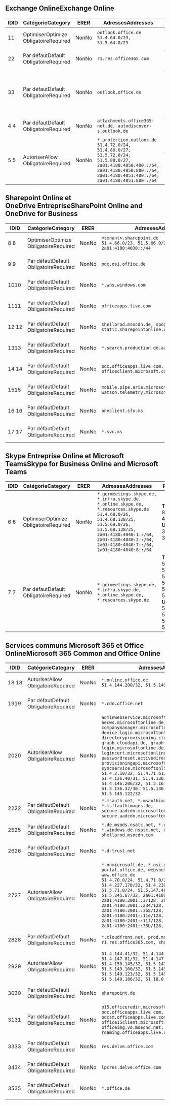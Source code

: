 <!--THIS FILE IS AUTOMATICALLY GENERATED. MANUAL CHANGES WILL BE OVERWRITTEN.-->
<!--Please contact the Office 365 Endpoints team with any questions.-->
<!--Germany endpoints version 2020120100-->
<!--File generated 2021-06-16 17:00:28.7402-->

## <a name="exchange-online"></a><span data-ttu-id="73929-101">Exchange Online</span><span class="sxs-lookup"><span data-stu-id="73929-101">Exchange Online</span></span>

<span data-ttu-id="73929-102">ID</span><span class="sxs-lookup"><span data-stu-id="73929-102">ID</span></span> | <span data-ttu-id="73929-103">Catégorie</span><span class="sxs-lookup"><span data-stu-id="73929-103">Category</span></span> | <span data-ttu-id="73929-104">ER</span><span class="sxs-lookup"><span data-stu-id="73929-104">ER</span></span> | <span data-ttu-id="73929-105">Adresses</span><span class="sxs-lookup"><span data-stu-id="73929-105">Addresses</span></span> | <span data-ttu-id="73929-106">Ports</span><span class="sxs-lookup"><span data-stu-id="73929-106">Ports</span></span>
-- | -------------------- | -- | ----------------------------------------------------------------------------------------------------------------------------------------------------------------------------------------- | -------------------------------
<span data-ttu-id="73929-107">1</span><span class="sxs-lookup"><span data-stu-id="73929-107">1</span></span> | <span data-ttu-id="73929-108">Optimiser</span><span class="sxs-lookup"><span data-stu-id="73929-108">Optimize</span></span><BR><span data-ttu-id="73929-109">Obligatoire</span><span class="sxs-lookup"><span data-stu-id="73929-109">Required</span></span> | <span data-ttu-id="73929-110">Non</span><span class="sxs-lookup"><span data-stu-id="73929-110">No</span></span> | `outlook.office.de`<BR>`51.4.64.0/23, 51.5.64.0/23` | <span data-ttu-id="73929-111">**TCP :** 443, 80</span><span class="sxs-lookup"><span data-stu-id="73929-111">**TCP:** 443, 80</span></span>
<span data-ttu-id="73929-112">2</span><span class="sxs-lookup"><span data-stu-id="73929-112">2</span></span> | <span data-ttu-id="73929-113">Par défaut</span><span class="sxs-lookup"><span data-stu-id="73929-113">Default</span></span><BR><span data-ttu-id="73929-114">Obligatoire</span><span class="sxs-lookup"><span data-stu-id="73929-114">Required</span></span> | <span data-ttu-id="73929-115">Non</span><span class="sxs-lookup"><span data-stu-id="73929-115">No</span></span> | `r1.res.office365.com` | <span data-ttu-id="73929-116">**TCP :** 443, 80</span><span class="sxs-lookup"><span data-stu-id="73929-116">**TCP:** 443, 80</span></span>
<span data-ttu-id="73929-117">3</span><span class="sxs-lookup"><span data-stu-id="73929-117">3</span></span> | <span data-ttu-id="73929-118">Par défaut</span><span class="sxs-lookup"><span data-stu-id="73929-118">Default</span></span><BR><span data-ttu-id="73929-119">Obligatoire</span><span class="sxs-lookup"><span data-stu-id="73929-119">Required</span></span> | <span data-ttu-id="73929-120">Non</span><span class="sxs-lookup"><span data-stu-id="73929-120">No</span></span> | `outlook.office.de` | <span data-ttu-id="73929-121">**TCP :** 143, 25, 587, 993, 995</span><span class="sxs-lookup"><span data-stu-id="73929-121">**TCP:** 143, 25, 587, 993, 995</span></span>
<span data-ttu-id="73929-122">4 </span><span class="sxs-lookup"><span data-stu-id="73929-122">4</span></span> | <span data-ttu-id="73929-123">Par défaut</span><span class="sxs-lookup"><span data-stu-id="73929-123">Default</span></span><BR><span data-ttu-id="73929-124">Obligatoire</span><span class="sxs-lookup"><span data-stu-id="73929-124">Required</span></span> | <span data-ttu-id="73929-125">Non</span><span class="sxs-lookup"><span data-stu-id="73929-125">No</span></span> | `attachments.office365-net.de, autodiscover-s.outlook.de` | <span data-ttu-id="73929-126">**TCP :** 443, 80</span><span class="sxs-lookup"><span data-stu-id="73929-126">**TCP:** 443, 80</span></span>
<span data-ttu-id="73929-127">5 </span><span class="sxs-lookup"><span data-stu-id="73929-127">5</span></span> | <span data-ttu-id="73929-128">Autoriser</span><span class="sxs-lookup"><span data-stu-id="73929-128">Allow</span></span><BR><span data-ttu-id="73929-129">Obligatoire</span><span class="sxs-lookup"><span data-stu-id="73929-129">Required</span></span> | <span data-ttu-id="73929-130">Non</span><span class="sxs-lookup"><span data-stu-id="73929-130">No</span></span> | `*.protection.outlook.de`<BR>`51.4.72.0/24, 51.4.80.0/27, 51.5.72.0/24, 51.5.80.0/27, 2a01:4180:4050:400::/64, 2a01:4180:4050:800::/64, 2a01:4180:4051:400::/64, 2a01:4180:4051:800::/64` | <span data-ttu-id="73929-131">**TCP :** 25, 443</span><span class="sxs-lookup"><span data-stu-id="73929-131">**TCP:** 25, 443</span></span>

## <a name="sharepoint-online-and-onedrive-for-business"></a><span data-ttu-id="73929-132">Sharepoint Online et OneDrive Entreprise</span><span class="sxs-lookup"><span data-stu-id="73929-132">SharePoint Online and OneDrive for Business</span></span>

<span data-ttu-id="73929-133">ID</span><span class="sxs-lookup"><span data-stu-id="73929-133">ID</span></span> | <span data-ttu-id="73929-134">Catégorie</span><span class="sxs-lookup"><span data-stu-id="73929-134">Category</span></span> | <span data-ttu-id="73929-135">ER</span><span class="sxs-lookup"><span data-stu-id="73929-135">ER</span></span> | <span data-ttu-id="73929-136">Adresses</span><span class="sxs-lookup"><span data-stu-id="73929-136">Addresses</span></span> | <span data-ttu-id="73929-137">Ports</span><span class="sxs-lookup"><span data-stu-id="73929-137">Ports</span></span>
-- | -------------------- | -- | ------------------------------------------------------------------------------ | ----------------
<span data-ttu-id="73929-138">8 </span><span class="sxs-lookup"><span data-stu-id="73929-138">8</span></span> | <span data-ttu-id="73929-139">Optimiser</span><span class="sxs-lookup"><span data-stu-id="73929-139">Optimize</span></span><BR><span data-ttu-id="73929-140">Obligatoire</span><span class="sxs-lookup"><span data-stu-id="73929-140">Required</span></span> | <span data-ttu-id="73929-141">Non</span><span class="sxs-lookup"><span data-stu-id="73929-141">No</span></span> | `<tenant>.sharepoint.de`<BR>`51.4.66.0/23, 51.5.66.0/23, 2a01:4180:4030::/44` | <span data-ttu-id="73929-142">**TCP :** 443, 80</span><span class="sxs-lookup"><span data-stu-id="73929-142">**TCP:** 443, 80</span></span>
<span data-ttu-id="73929-143">9 </span><span class="sxs-lookup"><span data-stu-id="73929-143">9</span></span> | <span data-ttu-id="73929-144">Par défaut</span><span class="sxs-lookup"><span data-stu-id="73929-144">Default</span></span><BR><span data-ttu-id="73929-145">Obligatoire</span><span class="sxs-lookup"><span data-stu-id="73929-145">Required</span></span> | <span data-ttu-id="73929-146">Non</span><span class="sxs-lookup"><span data-stu-id="73929-146">No</span></span> | `odc.osi.office.de` | <span data-ttu-id="73929-147">**TCP :** 443, 80</span><span class="sxs-lookup"><span data-stu-id="73929-147">**TCP:** 443, 80</span></span>
<span data-ttu-id="73929-148">10</span><span class="sxs-lookup"><span data-stu-id="73929-148">10</span></span> | <span data-ttu-id="73929-149">Par défaut</span><span class="sxs-lookup"><span data-stu-id="73929-149">Default</span></span><BR><span data-ttu-id="73929-150">Obligatoire</span><span class="sxs-lookup"><span data-stu-id="73929-150">Required</span></span> | <span data-ttu-id="73929-151">Non</span><span class="sxs-lookup"><span data-stu-id="73929-151">No</span></span> | `*.wns.windows.com` | <span data-ttu-id="73929-152">**TCP :** 443, 80</span><span class="sxs-lookup"><span data-stu-id="73929-152">**TCP:** 443, 80</span></span>
<span data-ttu-id="73929-153">11</span><span class="sxs-lookup"><span data-stu-id="73929-153">11</span></span> | <span data-ttu-id="73929-154">Par défaut</span><span class="sxs-lookup"><span data-stu-id="73929-154">Default</span></span><BR><span data-ttu-id="73929-155">Obligatoire</span><span class="sxs-lookup"><span data-stu-id="73929-155">Required</span></span> | <span data-ttu-id="73929-156">Non</span><span class="sxs-lookup"><span data-stu-id="73929-156">No</span></span> | `officeapps.live.com` | <span data-ttu-id="73929-157">**TCP :** 443, 80</span><span class="sxs-lookup"><span data-stu-id="73929-157">**TCP:** 443, 80</span></span>
<span data-ttu-id="73929-158">12 </span><span class="sxs-lookup"><span data-stu-id="73929-158">12</span></span> | <span data-ttu-id="73929-159">Par défaut</span><span class="sxs-lookup"><span data-stu-id="73929-159">Default</span></span><BR><span data-ttu-id="73929-160">Obligatoire</span><span class="sxs-lookup"><span data-stu-id="73929-160">Required</span></span> | <span data-ttu-id="73929-161">Non</span><span class="sxs-lookup"><span data-stu-id="73929-161">No</span></span> | `shellprod.msocdn.de, spoprod-a.akamaihd.net, static.sharepointonline.com` | <span data-ttu-id="73929-162">**TCP :** 443, 80</span><span class="sxs-lookup"><span data-stu-id="73929-162">**TCP:** 443, 80</span></span>
<span data-ttu-id="73929-163">13</span><span class="sxs-lookup"><span data-stu-id="73929-163">13</span></span> | <span data-ttu-id="73929-164">Par défaut</span><span class="sxs-lookup"><span data-stu-id="73929-164">Default</span></span><BR><span data-ttu-id="73929-165">Obligatoire</span><span class="sxs-lookup"><span data-stu-id="73929-165">Required</span></span> | <span data-ttu-id="73929-166">Non</span><span class="sxs-lookup"><span data-stu-id="73929-166">No</span></span> | `*.search.production.de.azuretrafficmanager.de` | <span data-ttu-id="73929-167">**TCP :** 443</span><span class="sxs-lookup"><span data-stu-id="73929-167">**TCP:** 443</span></span>
<span data-ttu-id="73929-168">14 </span><span class="sxs-lookup"><span data-stu-id="73929-168">14</span></span> | <span data-ttu-id="73929-169">Par défaut</span><span class="sxs-lookup"><span data-stu-id="73929-169">Default</span></span><BR><span data-ttu-id="73929-170">Obligatoire</span><span class="sxs-lookup"><span data-stu-id="73929-170">Required</span></span> | <span data-ttu-id="73929-171">Non</span><span class="sxs-lookup"><span data-stu-id="73929-171">No</span></span> | `odc.officeapps.live.com, officeclient.microsoft.com` | <span data-ttu-id="73929-172">**TCP :** 443, 80</span><span class="sxs-lookup"><span data-stu-id="73929-172">**TCP:** 443, 80</span></span>
<span data-ttu-id="73929-173">15</span><span class="sxs-lookup"><span data-stu-id="73929-173">15</span></span> | <span data-ttu-id="73929-174">Par défaut</span><span class="sxs-lookup"><span data-stu-id="73929-174">Default</span></span><BR><span data-ttu-id="73929-175">Obligatoire</span><span class="sxs-lookup"><span data-stu-id="73929-175">Required</span></span> | <span data-ttu-id="73929-176">Non</span><span class="sxs-lookup"><span data-stu-id="73929-176">No</span></span> | `mobile.pipe.aria.microsoft.com, ssw.live.com, watson.telemetry.microsoft.com` | <span data-ttu-id="73929-177">**TCP :** 443, 80</span><span class="sxs-lookup"><span data-stu-id="73929-177">**TCP:** 443, 80</span></span>
<span data-ttu-id="73929-178">16 </span><span class="sxs-lookup"><span data-stu-id="73929-178">16</span></span> | <span data-ttu-id="73929-179">Par défaut</span><span class="sxs-lookup"><span data-stu-id="73929-179">Default</span></span><BR><span data-ttu-id="73929-180">Obligatoire</span><span class="sxs-lookup"><span data-stu-id="73929-180">Required</span></span> | <span data-ttu-id="73929-181">Non</span><span class="sxs-lookup"><span data-stu-id="73929-181">No</span></span> | `oneclient.sfx.ms` | <span data-ttu-id="73929-182">**TCP :** 443, 80</span><span class="sxs-lookup"><span data-stu-id="73929-182">**TCP:** 443, 80</span></span>
<span data-ttu-id="73929-183">17 </span><span class="sxs-lookup"><span data-stu-id="73929-183">17</span></span> | <span data-ttu-id="73929-184">Par défaut</span><span class="sxs-lookup"><span data-stu-id="73929-184">Default</span></span><BR><span data-ttu-id="73929-185">Obligatoire</span><span class="sxs-lookup"><span data-stu-id="73929-185">Required</span></span> | <span data-ttu-id="73929-186">Non</span><span class="sxs-lookup"><span data-stu-id="73929-186">No</span></span> | `*.svc.ms` | <span data-ttu-id="73929-187">**TCP :** 443, 80</span><span class="sxs-lookup"><span data-stu-id="73929-187">**TCP:** 443, 80</span></span>

## <a name="skype-for-business-online-and-microsoft-teams"></a><span data-ttu-id="73929-188">Skype Entreprise Online et Microsoft Teams</span><span class="sxs-lookup"><span data-stu-id="73929-188">Skype for Business Online and Microsoft Teams</span></span>

<span data-ttu-id="73929-189">ID</span><span class="sxs-lookup"><span data-stu-id="73929-189">ID</span></span> | <span data-ttu-id="73929-190">Catégorie</span><span class="sxs-lookup"><span data-stu-id="73929-190">Category</span></span> | <span data-ttu-id="73929-191">ER</span><span class="sxs-lookup"><span data-stu-id="73929-191">ER</span></span> | <span data-ttu-id="73929-192">Adresses</span><span class="sxs-lookup"><span data-stu-id="73929-192">Addresses</span></span> | <span data-ttu-id="73929-193">Ports</span><span class="sxs-lookup"><span data-stu-id="73929-193">Ports</span></span>
-- | -------------------- | -- | ----------------------------------------------------------------------------------------------------------------------------------------------------------------------------------------------------------------------------------------------- | --------------------------------------------------
<span data-ttu-id="73929-194">6 </span><span class="sxs-lookup"><span data-stu-id="73929-194">6</span></span> | <span data-ttu-id="73929-195">Optimiser</span><span class="sxs-lookup"><span data-stu-id="73929-195">Optimize</span></span><BR><span data-ttu-id="73929-196">Obligatoire</span><span class="sxs-lookup"><span data-stu-id="73929-196">Required</span></span> | <span data-ttu-id="73929-197">Non</span><span class="sxs-lookup"><span data-stu-id="73929-197">No</span></span> | `*.germeetings.skype.de, *.infra.skype.de, *.online.skype.de, *.resources.skype.de`<BR>`51.4.68.0/26, 51.4.68.128/25, 51.5.69.0/26, 51.5.69.128/25, 2a01:4180:4040:1::/64, 2a01:4180:4040:2::/64, 2a01:4180:4040:7::/64, 2a01:4180:4040:8::/64` | <span data-ttu-id="73929-198">**TCP :** 443, 80</span><span class="sxs-lookup"><span data-stu-id="73929-198">**TCP:** 443, 80</span></span><BR><span data-ttu-id="73929-199">**UDP :** 3478</span><span class="sxs-lookup"><span data-stu-id="73929-199">**UDP:** 3478</span></span>
<span data-ttu-id="73929-200">7 </span><span class="sxs-lookup"><span data-stu-id="73929-200">7</span></span> | <span data-ttu-id="73929-201">Par défaut</span><span class="sxs-lookup"><span data-stu-id="73929-201">Default</span></span><BR><span data-ttu-id="73929-202">Obligatoire</span><span class="sxs-lookup"><span data-stu-id="73929-202">Required</span></span> | <span data-ttu-id="73929-203">Non</span><span class="sxs-lookup"><span data-stu-id="73929-203">No</span></span> | `*.germeetings.skype.de, *.infra.skype.de, *.online.skype.de, *.resources.skype.de` | <span data-ttu-id="73929-204">**TCP :** 5061, 50000-59999</span><span class="sxs-lookup"><span data-stu-id="73929-204">**TCP:** 5061, 50000-59999</span></span><BR><span data-ttu-id="73929-205">**UDP :** 50000-59999</span><span class="sxs-lookup"><span data-stu-id="73929-205">**UDP:** 50000-59999</span></span>

## <a name="microsoft-365-common-and-office-online"></a><span data-ttu-id="73929-206">Services communs Microsoft 365 et Office Online</span><span class="sxs-lookup"><span data-stu-id="73929-206">Microsoft 365 Common and Office Online</span></span>

<span data-ttu-id="73929-207">ID</span><span class="sxs-lookup"><span data-stu-id="73929-207">ID</span></span> | <span data-ttu-id="73929-208">Catégorie</span><span class="sxs-lookup"><span data-stu-id="73929-208">Category</span></span> | <span data-ttu-id="73929-209">ER</span><span class="sxs-lookup"><span data-stu-id="73929-209">ER</span></span> | <span data-ttu-id="73929-210">Adresses</span><span class="sxs-lookup"><span data-stu-id="73929-210">Addresses</span></span> | <span data-ttu-id="73929-211">Ports</span><span class="sxs-lookup"><span data-stu-id="73929-211">Ports</span></span>
-- | ------------------- | -- | -------------------------------------------------------------------------------------------------------------------------------------------------------------------------------------------------------------------------------------------------------------------------------------------------------------------------------------------------------------------------------------------------------------------------------------------------------------------------------------------------------------------------------------------------------------------------------------------------------------------------- | ----------------
<span data-ttu-id="73929-212">18 </span><span class="sxs-lookup"><span data-stu-id="73929-212">18</span></span> | <span data-ttu-id="73929-213">Autoriser</span><span class="sxs-lookup"><span data-stu-id="73929-213">Allow</span></span><BR><span data-ttu-id="73929-214">Obligatoire</span><span class="sxs-lookup"><span data-stu-id="73929-214">Required</span></span> | <span data-ttu-id="73929-215">Non</span><span class="sxs-lookup"><span data-stu-id="73929-215">No</span></span> | `*.online.office.de`<BR>`51.4.144.200/32, 51.5.149.3/32, 51.18.16.0/23` | <span data-ttu-id="73929-216">**TCP :** 443</span><span class="sxs-lookup"><span data-stu-id="73929-216">**TCP:** 443</span></span>
<span data-ttu-id="73929-217">19</span><span class="sxs-lookup"><span data-stu-id="73929-217">19</span></span> | <span data-ttu-id="73929-218">Par défaut</span><span class="sxs-lookup"><span data-stu-id="73929-218">Default</span></span><BR><span data-ttu-id="73929-219">Obligatoire</span><span class="sxs-lookup"><span data-stu-id="73929-219">Required</span></span> | <span data-ttu-id="73929-220">Non</span><span class="sxs-lookup"><span data-stu-id="73929-220">No</span></span> | `*.cdn.office.net` | <span data-ttu-id="73929-221">**TCP :** 443</span><span class="sxs-lookup"><span data-stu-id="73929-221">**TCP:** 443</span></span>
<span data-ttu-id="73929-222">20</span><span class="sxs-lookup"><span data-stu-id="73929-222">20</span></span> | <span data-ttu-id="73929-223">Autoriser</span><span class="sxs-lookup"><span data-stu-id="73929-223">Allow</span></span><BR><span data-ttu-id="73929-224">Obligatoire</span><span class="sxs-lookup"><span data-stu-id="73929-224">Required</span></span> | <span data-ttu-id="73929-225">Non</span><span class="sxs-lookup"><span data-stu-id="73929-225">No</span></span> | `adminwebservice.microsoftonline.de, becws.microsoftonline.de, companymanager.microsoftonline.de, device.login.microsoftonline.de, directoryprovisioning.cloudapi.de, graph.cloudapi.de, graph.microsoft.de, login.microsoftonline.de, logincert.microsoftonline.de, pas.cloudapi.de, passwordreset.activedirectory.microsoftazure.de, provisioningapi.microsoftonline.de, syncservice.microsoftonline.de`<BR>`51.4.2.10/32, 51.4.71.61/32, 51.4.136.38/31, 51.4.136.40/31, 51.4.136.42/32, 51.4.146.38/32, 51.4.146.206/32, 51.5.16.7/32, 51.5.71.22/32, 51.5.136.32/30, 51.5.136.36/32, 51.5.145.29/32, 51.5.145.122/32` | <span data-ttu-id="73929-226">**TCP :** 443, 80</span><span class="sxs-lookup"><span data-stu-id="73929-226">**TCP:** 443, 80</span></span>
<span data-ttu-id="73929-227">22</span><span class="sxs-lookup"><span data-stu-id="73929-227">22</span></span> | <span data-ttu-id="73929-228">Par défaut</span><span class="sxs-lookup"><span data-stu-id="73929-228">Default</span></span><BR><span data-ttu-id="73929-229">Obligatoire</span><span class="sxs-lookup"><span data-stu-id="73929-229">Required</span></span> | <span data-ttu-id="73929-230">Non</span><span class="sxs-lookup"><span data-stu-id="73929-230">No</span></span> | `*.msauth.net, *.msauthimages.de, *.msftauth.net, *.msftauthimages.de, secure.aadcdn.microsoftonline-p.com, secure.aadcdn.microsoftonline-p.de` | <span data-ttu-id="73929-231">**TCP :** 443, 80</span><span class="sxs-lookup"><span data-stu-id="73929-231">**TCP:** 443, 80</span></span>
<span data-ttu-id="73929-232">25</span><span class="sxs-lookup"><span data-stu-id="73929-232">25</span></span> | <span data-ttu-id="73929-233">Par défaut</span><span class="sxs-lookup"><span data-stu-id="73929-233">Default</span></span><BR><span data-ttu-id="73929-234">Obligatoire</span><span class="sxs-lookup"><span data-stu-id="73929-234">Required</span></span> | <span data-ttu-id="73929-235">Non</span><span class="sxs-lookup"><span data-stu-id="73929-235">No</span></span> | `*.de.msods.nsatc.net, *.office.de.akadns.net, *.windows.de.nsatc.net, officehome.msocdn.de, shellprod.msocdn.com` | <span data-ttu-id="73929-236">**TCP :** 443, 80</span><span class="sxs-lookup"><span data-stu-id="73929-236">**TCP:** 443, 80</span></span>
<span data-ttu-id="73929-237">26</span><span class="sxs-lookup"><span data-stu-id="73929-237">26</span></span> | <span data-ttu-id="73929-238">Par défaut</span><span class="sxs-lookup"><span data-stu-id="73929-238">Default</span></span><BR><span data-ttu-id="73929-239">Obligatoire</span><span class="sxs-lookup"><span data-stu-id="73929-239">Required</span></span> | <span data-ttu-id="73929-240">Non</span><span class="sxs-lookup"><span data-stu-id="73929-240">No</span></span> | `*.d-trust.net` | <span data-ttu-id="73929-241">**TCP :** 443, 80</span><span class="sxs-lookup"><span data-stu-id="73929-241">**TCP:** 443, 80</span></span>
<span data-ttu-id="73929-242">27</span><span class="sxs-lookup"><span data-stu-id="73929-242">27</span></span> | <span data-ttu-id="73929-243">Autoriser</span><span class="sxs-lookup"><span data-stu-id="73929-243">Allow</span></span><BR><span data-ttu-id="73929-244">Obligatoire</span><span class="sxs-lookup"><span data-stu-id="73929-244">Required</span></span> | <span data-ttu-id="73929-245">Non</span><span class="sxs-lookup"><span data-stu-id="73929-245">No</span></span> | `*.onmicrosoft.de, *.osi.office.de, office.de, portal.office.de, webshell.suite.office.de, www.office.de`<BR>`51.4.70.0/24, 51.4.71.0/24, 51.4.226.115/32, 51.4.227.178/32, 51.4.230.178/32, 51.5.70.0/24, 51.5.71.0/24, 51.5.147.48/32, 51.5.242.163/32, 51.5.245.67/32, 2a01:4180:2001::2/128, 2a01:4180:2001::3/128, 2a01:4180:2001::92/128, 2a01:4180:2001::234/128, 2a01:4180:2001::3b8/128, 2a01:4180:2401::5/128, 2a01:4180:2401::11e/128, 2a01:4180:2401::11f/128, 2a01:4180:2401::33b/128, 2a01:4180:2401::55b/128` | <span data-ttu-id="73929-246">**TCP :** 443, 80</span><span class="sxs-lookup"><span data-stu-id="73929-246">**TCP:** 443, 80</span></span>
<span data-ttu-id="73929-247">28</span><span class="sxs-lookup"><span data-stu-id="73929-247">28</span></span> | <span data-ttu-id="73929-248">Par défaut</span><span class="sxs-lookup"><span data-stu-id="73929-248">Default</span></span><BR><span data-ttu-id="73929-249">Obligatoire</span><span class="sxs-lookup"><span data-stu-id="73929-249">Required</span></span> | <span data-ttu-id="73929-250">Non</span><span class="sxs-lookup"><span data-stu-id="73929-250">No</span></span> | `*.cloudfront.net, prod.msocdn.de, r1.res.office365.com, shellprod.msocdn.de` | <span data-ttu-id="73929-251">**TCP :** 443, 80</span><span class="sxs-lookup"><span data-stu-id="73929-251">**TCP:** 443, 80</span></span>
<span data-ttu-id="73929-252">29</span><span class="sxs-lookup"><span data-stu-id="73929-252">29</span></span> | <span data-ttu-id="73929-253">Autoriser</span><span class="sxs-lookup"><span data-stu-id="73929-253">Allow</span></span><BR><span data-ttu-id="73929-254">Obligatoire</span><span class="sxs-lookup"><span data-stu-id="73929-254">Required</span></span> | <span data-ttu-id="73929-255">Non</span><span class="sxs-lookup"><span data-stu-id="73929-255">No</span></span> | `51.4.144.41/32, 51.4.144.174/32, 51.4.145.38/32, 51.4.147.81/32, 51.4.147.233/32, 51.4.148.12/32, 51.4.150.145/32, 51.5.147.242/32, 51.5.149.100/32, 51.5.149.119/32, 51.5.149.123/32, 51.5.149.180/32, 51.5.149.186/32, 51.18.0.0/21` | <span data-ttu-id="73929-256">**TCP :** 443, 80</span><span class="sxs-lookup"><span data-stu-id="73929-256">**TCP:** 443, 80</span></span>
<span data-ttu-id="73929-257">30</span><span class="sxs-lookup"><span data-stu-id="73929-257">30</span></span> | <span data-ttu-id="73929-258">Par défaut</span><span class="sxs-lookup"><span data-stu-id="73929-258">Default</span></span><BR><span data-ttu-id="73929-259">Obligatoire</span><span class="sxs-lookup"><span data-stu-id="73929-259">Required</span></span> | <span data-ttu-id="73929-260">Non</span><span class="sxs-lookup"><span data-stu-id="73929-260">No</span></span> | `sharepoint.de` | <span data-ttu-id="73929-261">**TCP :** 443, 80</span><span class="sxs-lookup"><span data-stu-id="73929-261">**TCP:** 443, 80</span></span>
<span data-ttu-id="73929-262">31</span><span class="sxs-lookup"><span data-stu-id="73929-262">31</span></span> | <span data-ttu-id="73929-263">Par défaut</span><span class="sxs-lookup"><span data-stu-id="73929-263">Default</span></span><BR><span data-ttu-id="73929-264">Obligatoire</span><span class="sxs-lookup"><span data-stu-id="73929-264">Required</span></span> | <span data-ttu-id="73929-265">Non</span><span class="sxs-lookup"><span data-stu-id="73929-265">No</span></span> | `o15.officeredir.microsoft.com, odc.officeapps.live.com, odcsm.officeapps.live.com, office.microsoft.com, office15client.microsoft.com, officeimg.vo.msecnd.net, roaming.officeapps.live.com` | <span data-ttu-id="73929-266">**TCP :** 443, 80</span><span class="sxs-lookup"><span data-stu-id="73929-266">**TCP:** 443, 80</span></span>
<span data-ttu-id="73929-267">33</span><span class="sxs-lookup"><span data-stu-id="73929-267">33</span></span> | <span data-ttu-id="73929-268">Par défaut</span><span class="sxs-lookup"><span data-stu-id="73929-268">Default</span></span><BR><span data-ttu-id="73929-269">Obligatoire</span><span class="sxs-lookup"><span data-stu-id="73929-269">Required</span></span> | <span data-ttu-id="73929-270">Non</span><span class="sxs-lookup"><span data-stu-id="73929-270">No</span></span> | `res.delve.office.com` | <span data-ttu-id="73929-271">**TCP :** 443</span><span class="sxs-lookup"><span data-stu-id="73929-271">**TCP:** 443</span></span>
<span data-ttu-id="73929-272">34</span><span class="sxs-lookup"><span data-stu-id="73929-272">34</span></span> | <span data-ttu-id="73929-273">Par défaut</span><span class="sxs-lookup"><span data-stu-id="73929-273">Default</span></span><BR><span data-ttu-id="73929-274">Obligatoire</span><span class="sxs-lookup"><span data-stu-id="73929-274">Required</span></span> | <span data-ttu-id="73929-275">Non</span><span class="sxs-lookup"><span data-stu-id="73929-275">No</span></span> | `lpcres.delve.office.com` | <span data-ttu-id="73929-276">**TCP :** 443</span><span class="sxs-lookup"><span data-stu-id="73929-276">**TCP:** 443</span></span>
<span data-ttu-id="73929-277">35</span><span class="sxs-lookup"><span data-stu-id="73929-277">35</span></span> | <span data-ttu-id="73929-278">Par défaut</span><span class="sxs-lookup"><span data-stu-id="73929-278">Default</span></span><BR><span data-ttu-id="73929-279">Obligatoire</span><span class="sxs-lookup"><span data-stu-id="73929-279">Required</span></span> | <span data-ttu-id="73929-280">Non</span><span class="sxs-lookup"><span data-stu-id="73929-280">No</span></span> | `*.office.de` | <span data-ttu-id="73929-281">**TCP :** 443, 80</span><span class="sxs-lookup"><span data-stu-id="73929-281">**TCP:** 443, 80</span></span>
